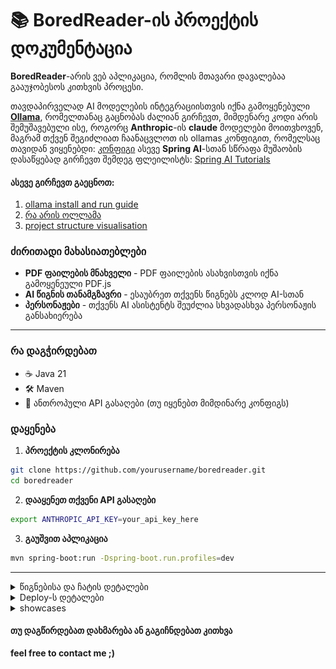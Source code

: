 # 📚 BoredReader-ის პროექტის დოკუმენტაცია



**BoredReader**-არის ვებ აპლიკაცია, რომლის მთავარი დავალებაა გააუჯობესოს კითხვის პროცესი.

თავდაპირველად AI მოდელების ინტეგრაციისთვის იქნა გამოყენებული **[Ollama](src/docs/Ollama.md)**, რომელთანაც გაცნობას ძალიან გირჩევთ,
მიმდენარე კოდი არის შემუშავებული ისე, როგორც **Anthropic**-ის **claude** მოდელები მოითვხოვენ, მაგრამ თქვენ შეგიძლიათ ჩაანაცვლოთ ის ollamas კონფიგით, რომელსაც თავიდან ვიყენებდი: [კონფიგი](src/docs/OllamaConfig.md)
ასევე **Spring AI**-სთან სწრაფა მუშაობის დასაწყებად გირჩევთ შემდეგ ფლეილისტს:
[Spring AI Tutorials](https://youtube.com/playlist?list=PLsyeobzWxl7qJSZcMaN18c5l-k2n1FWHx&si=rhjoU-qB9nOtJkpJ)

#### ასევე გირჩევთ გაეცნოთ:
1. [ollama install and run  guide](src/docs/InstallAndRun.md)
2. [რა არის ოლლამა](src/docs/Ollama.md)
3. [project structure visualisation](src/docs/Structure.md)

### ძირითადი მახასიათებლები

-  **PDF ფაილების მნახველი** - PDF ფაილების ასახვისთვის იქნა გამოყენეული PDF.js
-  **AI წიგნის თანამგზავრი** - ესაუბრეთ თქვენს წიგნებს კლოდ AI-სთან
-  **პერსონაჟები** - თქვენს AI ასისტენტს შეუძლია სხვადასხვა პერსონაჟის განსახიერება

---


### რა დაგჭირდებათ

- ☕ Java 21
- 🛠️ Maven
- 🔑 ანთროპული API გასაღები (თუ იყენებთ მიმდინარე კონფიგს)

### დაყენება

1. **პროექტის კლონირება**
```bash
git clone https://github.com/yourusername/boredreader.git
cd boredreader
```

2. **დააყენეთ თქვენი API გასაღები**
```bash
export ANTHROPIC_API_KEY=your_api_key_here
```

3. **გაუშვით აპლიკაცია**
```bash
mvn spring-boot:run -Dspring-boot.run.profiles=dev
```
---


<details>
<summary> წიგნებისა და ჩატის დეტალები</summary>

### PDF ფაილების ლოკაცია

PDF ფაილების ამოღება ხდება ამ საქაღალდიდან:

```bash
src/main/resources/static/assets/pdfs
```

### BookService კლასი

`BookService` ფაილში აღწერილია ყველა წიგნი.

**მაგალითი:**

![alt text](src/docs/img/book.png)


### ჩატ სისტემის კომპონენტები

ჩატთან ურთიერტობაში პასუხისმგებელი კომპონენტებია:

1. **ChatController** - ჩატის კონტროლერი
2. **BookPromtService** - სადაც ხდება პრომპტების (ანუ წიგნის მიხედვით პერსონაჟების) აღწერა

**მაგალითი:**
![alt text](src/docs/img/prompt.png)

###  პერსონაჟები

ამ მომენტისთვის არის შემდეგი პერსონაჟები გაწერილი:

### **ევანგელიონი** (შინჯი იკარი)
- ინტროსპექტიული და გააზრებული პასუხები
- იდეალურია ღრმა, ფილოსოფიური დისკუსიებისთვის

### **შერლოკ ჰოლმსი**
- ანალიტიკური და დედუქციური მსჯელობა
- შესანიშნავია მისტიკური და დეტექტიური ისტორიებისთვის

### **ჰარი პოტერი**
- ჯადოსნური და საოცრებებით სავსე საუბრები
- იდეალურია ფენტეზისა და სათავგადასავლო განწყობისთვის

### **ჯოჯო**
- დრამატული, ენერგიული და ეპიკური დისკუსიები
- იდეალურია მოქმედებით სავსე ისტორიებისთვის

</details>

<details>
<summary>Deploy-ს დეტალები</summary>

### მარტივად jar-ით
```
mvn clean package

# Run in production mode
java -jar target/boredreader.jar --spring.profiles.active=prod
```
### docker-build-ით
```dockerignore
mvn clean package

# Build Docker image
docker build -t boredreader-app .  

docker run -p 8080:8080 -e ANTHROPIC_API_KEY="ნამდვილი გასაღები" 
-e SPRING_PROFILES_ACTIVE=docker 
--name boredreader-container boredreader-app

```
</details>
<details>
<summary>showcases</summary>

პირველი იტერაცია (შუალედური)
![showcase.gif](src/docs/gif/showcase.gif)

მეორე იტერაცია (ფინალური)
![second.gif](src/docs/gif/second.gif)

</details>

#### თუ დაგწირდებათ დახმარება ან გაგიჩნდებათ კითხვა
**feel free to contact me ;)**
